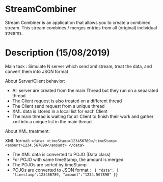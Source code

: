 # StreamCombiner

Stream Combiner is an application that allows you to create a combined stream. This stream combines / merges entries from all (original) individual streams.

# Description (15/08/2019)

Main task : Simulate N server which send xml stream, treat the data, and convert them into JSON format

About Server/Client behavior:

  * All server are created from the main Thread but they run on a separated thread
  * The Client request is also treated on a different thread
  * The Client send request from a unique thread
  * XML data is stored in a local list for each Client
  * The main thread is waiting for all Client to finish their work and gather xml into a unique list in the main thread
  
About XML treatment:

XML format: ``` <data> <timeStamp>123456789</timeStamp> <amount>1234.567890</amount> </data> ```
  
  * The XML data is converted to POJO (Data class)
  * For POJO with same timeStamp, the amount is merged
  * The POJOs are sorted by timeStamp
  * POJOs are converted to JSON format : ``` { "data": { "timestamp":123456789, "amount":"1234.567890" }}```
  
